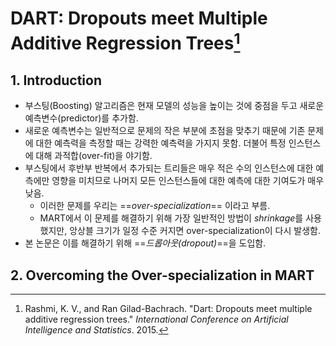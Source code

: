 # **DART: Dropouts meet Multiple Additive Regression Trees**[^1]



## 1. Introduction

- 부스팅(Boosting) 알고리즘은 현재 모델의 성능을 높이는 것에 중점을 두고 새로운 예측변수(predictor)를 추가함.
- 새로운 예측변수는 일반적으로 문제의 작은 부분에 초점을 맞추기 때문에 기존 문제에 대한 예측력을 측정할 때는 강력한 예측력을 가지지 못함. 더불어 특정 인스턴스에 대해 과적합(over-fit)을 야기함.
- 부스팅에서 후반부 반복에서 추가되는 트리들은 매우 적은 수의 인스턴스에 대한 예측에만 영향을 미치므로 나머지 모든 인스턴스들에 대한 예측에 대한 기여도가 매우 낮음.
  - 이러한 문제를 우리는 ==*over-specialization*== 이라고 부름.
  - MART에서 이 문제를 해결하기 위해 가장 일반적인 방법이 *shrinkage*를 사용했지만, 앙상블 크기가 일정 수준 커지면 over-specialization이 다시 발생함.
- 본 논문은 이를 해결하기 위해 ==*드롭아웃(dropout)*==을 도입함. 

## 2. Overcoming the Over-specialization in MART



[^1]: Rashmi, K. V., and Ran Gilad-Bachrach. "Dart: Dropouts meet multiple additive regression trees." *International Conference on Artificial Intelligence and Statistics*. 2015.

